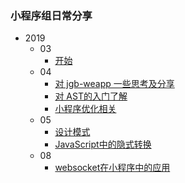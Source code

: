### 小程序组日常分享

* 2019
  * 03
    * [开始](2019/03/start-share-blog.md)
  * 04
    * [对 jgb-weapp 一些思考及分享](2019/04/jgb-weapp.md)
    * [对 AST的入门了解](2019/04/simple-compiler.md)
    * [小程序优化相关](2019/04/miniprogram-optimization.md)
  * 05
    * [设计模式](2019/05/design_patterns.md)
    * [JavaScript中的隐式转换](2019/05/implicit_conversion.md)
  * 08
    * [websocket在小程序中的应用](2019/08/websocket.md)
